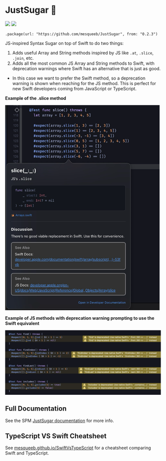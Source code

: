 # JustSugar 🍰

[![](https://img.shields.io/endpoint?url=https%3A%2F%2Fswiftpackageindex.com%2Fapi%2Fpackages%2Fmesqueeb%2FJustSugar%2Fbadge%3Ftype%3Dswift-versions)](https://swiftpackageindex.com/mesqueeb/JustSugar)
[![](https://img.shields.io/endpoint?url=https%3A%2F%2Fswiftpackageindex.com%2Fapi%2Fpackages%2Fmesqueeb%2FJustSugar%2Fbadge%3Ftype%3Dplatforms)](https://swiftpackageindex.com/mesqueeb/JustSugar)

```
.package(url: "https://github.com/mesqueeb/JustSugar", from: "0.2.3")
```

JS-inspired Syntax Sugar on top of Swift to do two things:
1. Adds useful Array and String methods inspired by JS like `.at`, `.slice`, `.join`, etc.
2. Adds all the most common JS Array and String methods to Swift, with deprecation warnings where Swift has an alternative that is just as good.
  - In this case we want to prefer the Swift method, so a deprecation warning is shown when reaching for the JS method. This is perfect for new Swift developers coming from JavaScript or TypeScript.

**Example of the .slice method**

<img width="500" alt="example of the slice method" src="docs/public/eg-shorthands.png" />

**Example of JS methods with deprecation warning prompting to use the Swift equivalent**

<img width="800" alt="example of JS methods with deprecation warning" src="docs/public/eg-deprecations.png" />

## Full Documentation

See the SPM [JustSugar documentation](https://swiftpackageindex.com/mesqueeb/justsugar/documentation/justsugar/swift) for more info.

## TypeScript VS Swift Cheatsheet

See [mesqueeb.github.io/SwiftVsTypeScript](https://mesqueeb.github.io/SwiftVsTypeScript/) for a cheatsheet comparing Swift and TypeScript.
